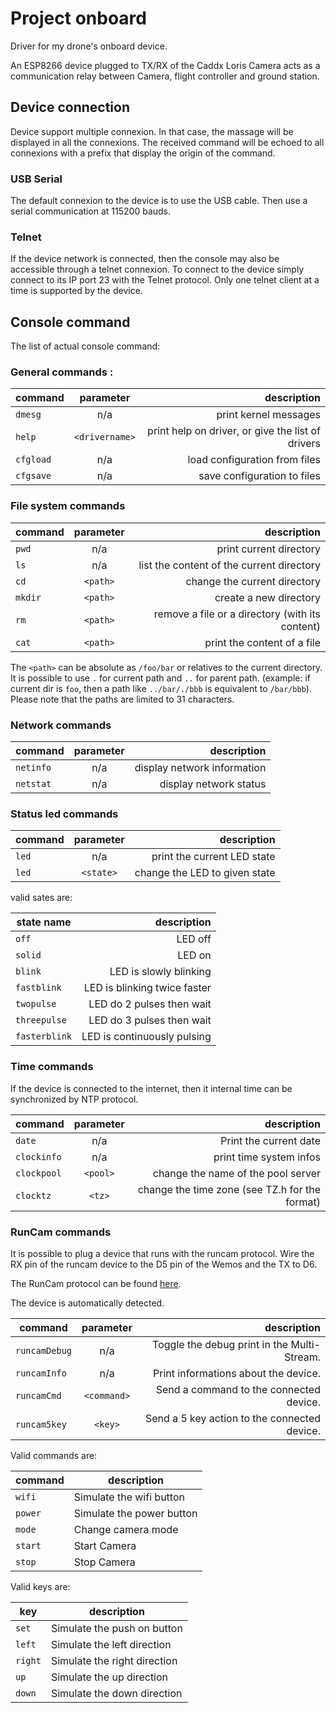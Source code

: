 # Project onboard

Driver for my drone's onboard device.

An ESP8266 device plugged to TX/RX of the Caddx Loris Camera acts as a communication relay between Camera, 
flight controller and ground station.

## Device connection

Device support multiple connexion. In that case, the massage will be displayed in
all the connexions. The received command will be echoed to all connexions with a prefix
that display the origin of the command.

### USB Serial

The default connexion to the device is to use the USB cable.
Then use a serial communication at 115200 bauds.

### Telnet

If the device network is connected, then the console may also be accessible through a telnet connexion.
To connect to the device simply connect to its IP port 23 with the Telnet protocol.
Only one telnet client at a time is supported by the device.


## Console command

The list of actual console command:

### General commands :

 | command   | parameter      | description |
 | --------- | :------------: | ------------: |
 | `dmesg`   | n/a            | print kernel messages |
 | `help`    | `<drivername>` | print help on driver, or give the list of drivers |
 | `cfgload` | n/a            | load configuration from files |
 | `cfgsave` | n/a            | save configuration to files |

### File system commands

 | command | parameter | description |
 | ------- | :-------: | ------------: |
 | `pwd`   | n/a       | print current directory |
 | `ls`    | n/a       | list the content of the current directory |
 | `cd`    | `<path>`  | change the current directory | 
 | `mkdir` | `<path>`  | create a new directory |
 | `rm`    | `<path>`  | remove a file or a directory (with its content) |
 | `cat`   | `<path>`  | print the content of a file |

The `<path>` can be absolute as `/foo/bar` or relatives to the current directory.
It is possible to use `.` for current path and `..` for parent path.
(example: if current dir is `foo`, then a path like `../bar/./bbb` is equivalent 
to `/bar/bbb`). Please note that the paths are limited to 31 characters. 

### Network commands

 | command | parameter | description |
 | ------- | :-------: | ----------: |
 |`netinfo`| n/a       | display network information |
 |`netstat`| n/a       | display network status |

### Status led commands
   
 | command | parameter | description |
 | ------- | :-------: | ----------: |
 |`led`    | n/a       | print the current LED state |
 |`led`    | `<state>` | change the LED to given state |

valid sates are:

 | state name   |  description |
 | ------------ |  ----------: |
 |`off`         |  LED off     |
 |`solid`       |  LED on |
 |`blink`       |  LED is slowly blinking |
 |`fastblink`   |  LED is blinking twice faster |
 |`twopulse`    |  LED do 2 pulses then wait |
 |`threepulse`  |  LED do 3 pulses then wait |
 |`fasterblink` |  LED is continuously pulsing |

### Time commands

If the device is connected to the internet, then it internal time can be synchronized by NTP protocol.

 | command     | parameter | description |
 | ----------- | :-------: | ----------: |
 | `date`      | n/a       | Print the current date |
 | `clockinfo` | n/a       | print time system infos |
 | `clockpool` | `<pool>`  | change the name of the pool server |
 | `clocktz  ` | `<tz>`    | change the time zone (see TZ.h for the format) |

### RunCam commands

It is possible to plug a device that runs with the runcam protocol.
Wire the RX pin of the runcam device to the D5 pin of the Wemos and the TX to D6.

The RunCam protocol can be found [here](https://support.runcam.com/hc/en-us/articles/360014537794-RunCam-Device-Protocol). 

The device is automatically detected.

 | command       | parameter   | description |
 | ------------- | :---------: | ----------: |
 | `runcamDebug` | n/a         | Toggle the debug print in the Multi-Stream. |
 | `runcamInfo`  | n/a         | Print informations about the device. |
 | `runcamCmd`   | `<command>` |   Send a command to the connected device. |
 | `runcam5key`  | `<key>`     |   Send a 5 key action to the connected device. |

Valid commands are:

 | command | description |
 | ------- | ----------- |
 | `wifi`  | Simulate the wifi button |
 | `power` | Simulate the power button |
 | `mode`  | Change camera mode |
 | `start` | Start Camera |
 | `stop`  | Stop Camera |

Valid keys are:

 | key     | description |
 | ------- | ----------- |
 | `set`   | Simulate the push on button |
 | `left`  | Simulate the left direction |
 | `right` | Simulate the right direction |
 | `up`    | Simulate the up direction |
 | `down`  | Simulate the down direction |
